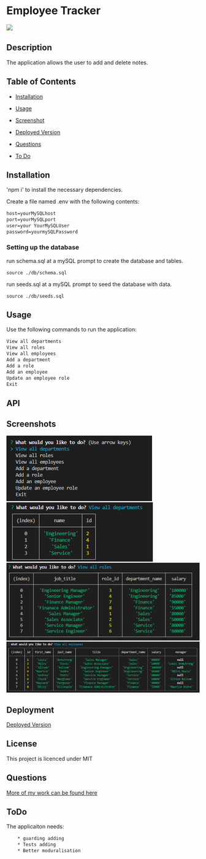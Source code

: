 
    
# Employee Tracker

![](https://img.shields.io/badge/license-MIT-blue.svg)
    
## Description
    
The application allows the user to add and delete notes.

## Table of Contents 

* [Installation](#installation)

* [Usage](#usage)

* [Screenshot](#screenshots)

* [Deployed Version](#Deployment)

* [Questions](#questions)

* [To Do](#ToDo)

## Installation
    
'npm i' to install the necessary dependencies.

Create a file named .env with the following contents:

```
host=yourMySQLhost      
port=yourMySQLport
user=your YourMySQLUser    
password=yourmySQLPassword
```

### Setting up the database

run schema.sql at a mySQL prompt to create the database and tables.
```
source ./db/schema.sql
```
run seeds.sql at a mySQL prompt to seed the database with data.
```
source ./db/seeds.sql
```

## Usage

Use the following commands to run the application:

```
View all departments
View all roles
View all employees
Add a department
Add a role
Add an employee
Update an employee role
Exit
```

## API


## Screenshots

![alt Landing Page](./assets/images/MainMenu.PNG)
![alt Landing Page](./assets/images/ViewDepartments.PNG)
![alt Landing Page](./assets/images/ViewAllRoles.PNG)
![alt Landing Page](./assets/images/ViewAllEmployees.PNG)

## Deployment

[Deployed Version]()
   
## License
    
This project is licenced under MIT

## Questions

[More of my work can be found here](https://github.com/ChrisAylen)

## ToDo

The applicaiton needs:
```
    * guarding adding
    * Tests adding
    * Better moduralisation
```
    

